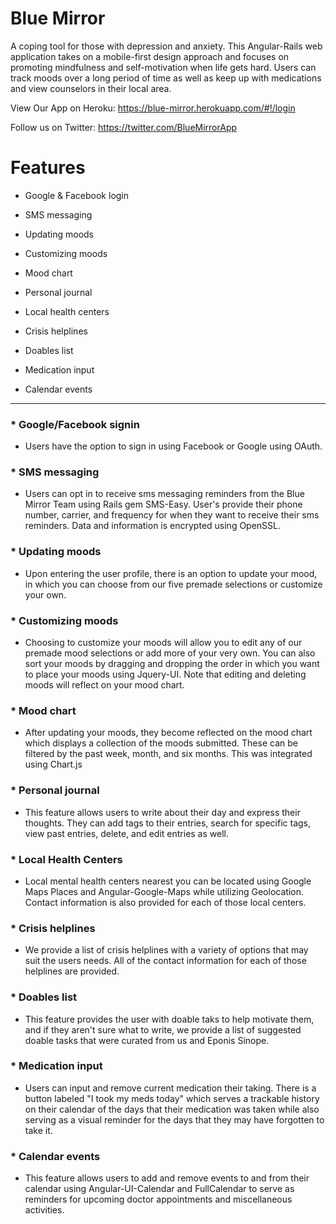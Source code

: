 # Blue Mirror

A coping tool for those with depression and anxiety. This Angular-Rails web application takes on a mobile-first design approach and focuses on promoting mindfulness and self-motivation when life gets hard. Users can track moods over a long period of time as well as keep up with medications and view counselors in their local area.

View Our App on Heroku: https://blue-mirror.herokuapp.com/#!/login

Follow us on Twitter: https://twitter.com/BlueMirrorApp

# Features

* Google & Facebook login

* SMS messaging

* Updating moods

* Customizing moods

* Mood chart

* Personal journal

* Local health centers

* Crisis helplines

* Doables list

* Medication input

* Calendar events

---

###  * Google/Facebook signin
  * Users have the option to sign in using Facebook or Google using OAuth.
  
###  * SMS messaging
  * Users can opt in to receive sms messaging reminders from the Blue Mirror Team using Rails gem SMS-Easy. User's provide their phone number, carrier, and frequency for when they want to receive their sms reminders. Data and information is encrypted using OpenSSL.
  
 ###  * Updating moods
 * Upon entering the user profile, there is an option to update your mood, in which you can choose from our five premade selections or customize your own.
 
 ###  * Customizing moods
 * Choosing to customize your moods will allow you to edit any of our premade mood selections or add more of your very own. You can also sort your moods by dragging and dropping the order in which you want to place your moods using Jquery-UI. Note that editing and deleting moods will reflect on your mood chart.
 
  ###  * Mood chart
  * After updating your moods, they become reflected on the mood chart which displays a collection of the moods submitted. These can be filtered by the past week, month, and six months. This was integrated using Chart.js
  
  
  ### * Personal journal 
  * This feature allows users to write about their day and express their thoughts. They can add tags to their entries, search for specific tags, view past entries, delete, and edit entries as well.
  
  
  ###  * Local Health Centers
  * Local mental health centers nearest you can be located using Google Maps Places and Angular-Google-Maps while utilizing Geolocation. Contact information is also provided for each of those local centers.
  
  ###  * Crisis helplines
   * We provide a list of crisis helplines with a variety of options that may suit the users needs. All of the contact information for each of those helplines are provided.
    
  ### * Doables list
   * This feature provides the user with doable taks to help motivate them, and if they aren't sure what to write, we provide a list of suggested doable tasks that were curated from us and Eponis Sinope. 
    
  ###  * Medication input
  * Users can input and remove current medication their taking. There is a button labeled "I took my meds today" which serves a trackable history on their calendar of the days that their medication was taken while also serving as a visual reminder for the days that they may have forgotten to take it. 

 ###  * Calendar events
 * This feature allows users to add and remove events to and from their calendar using Angular-UI-Calendar and FullCalendar to serve as reminders for upcoming doctor appointments and miscellaneous activities. 
